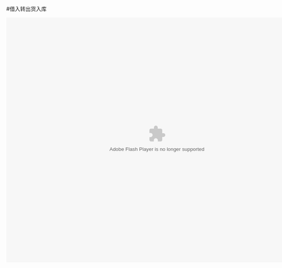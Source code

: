 #借入转出货入库

<embed src="http://resource.3cwdb.com/kailong-donghua/F300905201108080240.swf" width="800" height="650"  pluginspage="http://www.macromedia.com/go/getflashplayer" 
type="application/x-shockwave-flash" ></embed>
